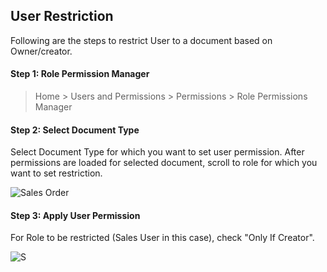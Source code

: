 ## User Restriction

Following are the steps to restrict User to a document based on Owner/creator.

#### Step 1: Role Permission Manager

> Home > Users and Permissions > Permissions > Role Permissions Manager

#### Step 2: Select Document Type

Select Document Type for which you want to set user permission. After permissions are loaded for selected document, scroll to role for which you want to set restriction.

![Sales Order](https://docs.erpnext.com/files/customize-user-permissions-2.png)

#### Step 3: Apply User Permission

For Role to be restricted (Sales User in this case), check "Only If Creator".

![S](https://docs.erpnext.com/files/customize-user-permissions-1.png)